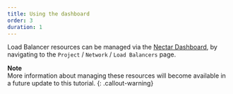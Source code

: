 ```yaml
---
title: Using the dashboard
order: 3
duration: 1
---
```


Load Balancer resources can be managed via the [Nectar Dashboard](https://dashboard.rc.nectar.org.au),
by navigating to the `Project` / `Network` / `Load Balancers` page.

**Note**  
More information about managing these resources will become available in a
future update to this tutorial.
{: .callout-warning}
